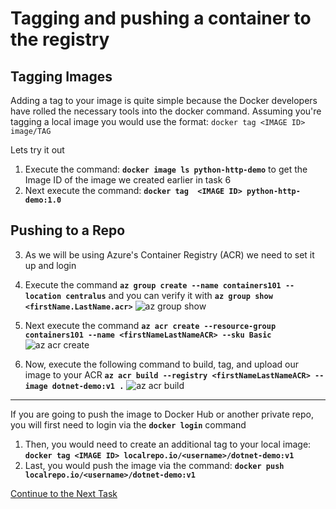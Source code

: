 # Tagging and pushing a container to the registry

## Tagging Images

Adding a tag to your image is quite simple because the Docker developers have rolled the necessary tools into the docker command.
Assuming you're tagging a local image you would use the format: `docker tag <IMAGE ID> image/TAG`

Lets try it out

 1. Execute the command: **`docker image ls python-http-demo`** to get the Image ID of the image we created earlier in task 6
 2. Next execute the command: **`docker tag  <IMAGE ID> python-http-demo:1.0`**

## Pushing to a Repo
 3. As we will be using Azure's Container Registry (ACR) we need to set it up and login
 4. Execute the command **`az group create --name containers101 --location centralus`** and you can verify it with **`az group show <firstName.LastName.acr>`**
![az group show](https://github.com/Burwood/containers101/raw/azure/containers_lab/images/Azure_cli_group_show_posh.png)

 5. Next execute the command **`az acr create --resource-group containers101 --name <firstNameLastNameACR> --sku Basic`**
![az acr create](https://github.com/Burwood/containers101/raw/azure/containers_lab/images/Azure_cli_acr_create_posh.png)

 6. Now, execute the following command to build, tag, and upload our image to your ACR **`az acr build --registry <firstNameLastNameACR> --image dotnet-demo:v1 .`**
![az acr build](https://github.com/Burwood/containers101/raw/azure/containers_lab/images/Azure_cli_dotnet_acr_build_posh.png)

 - - - -

If you are going to push the image to Docker Hub or another private repo, you will first need to login via the **`docker login`** command

  1. Then, you would need to create an additional tag to your local image: **`docker tag <IMAGE ID> localrepo.io/<username>/dotnet-demo:v1`**
  2. Last, you would push the image via the command: **`docker push localrepo.io/<username>/dotnet-demo:v1`**

[Continue to the Next Task](https://github.com/Burwood/containers101/blob/azure/containers_lab/azure/task_11.md)

